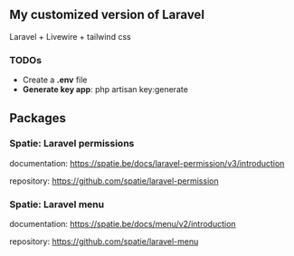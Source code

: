 ## My customized version of Laravel

Laravel + Livewire + tailwind css

### TODOs

-   Create a **.env** file
-   **Generate key app**: php artisan key:generate

## Packages

### Spatie: Laravel permissions

documentation: https://spatie.be/docs/laravel-permission/v3/introduction

repository: https://github.com/spatie/laravel-permission

### Spatie: Laravel menu

documentation: https://spatie.be/docs/menu/v2/introduction

repository: https://github.com/spatie/laravel-menu
